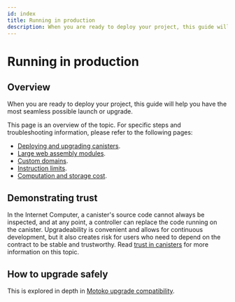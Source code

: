 ```yaml
---
id: index
title: Running in production
description: When you are ready to deploy your project, this guide will help you have the most seamless possible launch or upgrade.
---
```


# Running in production

## Overview

When you are ready to deploy your project, this guide will help you have the most seamless possible launch or upgrade.

This page is an overview of the topic. For specific steps and troubleshooting information, please refer to the following pages:

* [Deploying and upgrading canisters](./deploying-and-upgrading.md).
* [Large web assembly modules](./larger-wasm.md).
* [Custom domains](custom-domain/custom-domain.md).
* [Instruction limits](./instruction-limits.md).
* [Computation and storage cost](../gas-cost.md).

## Demonstrating trust

In the Internet Computer, a canister's source code cannot always be inspected, and at any point, a controller can replace the code running on the canister. Upgradeability is convenient and allows for continuous development, but it also creates risk for users who need to depend on the contract to be stable and trustworthy. Read [trust in canisters](/concepts/trust-in-canisters.md) for more information on this topic.

## How to upgrade safely

This is explored in depth in [Motoko upgrade compatibility](/motoko/main/compatibility.md).
